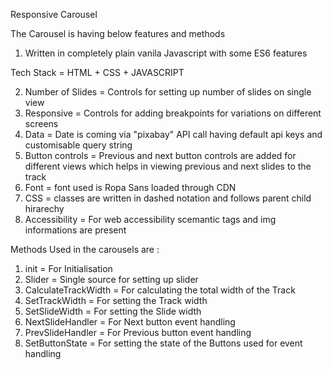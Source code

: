 Responsive Carousel


The Carousel is having below features and methods 

1. Written in completely plain vanila Javascript with some ES6 features 

  Tech Stack =  HTML + CSS + JAVASCRIPT 

2. Number of Slides = Controls for setting up number of slides on single view
3. Responsive = Controls for adding breakpoints for variations on different screens
4. Data = Date is coming via "pixabay" API call having default api keys and customisable query string
5. Button controls = Previous and next button controls are added for different views which helps in viewing previous and next slides to the track
6. Font = font used is Ropa Sans loaded through CDN
7. CSS = classes are written in dashed notation and follows parent child hirarechy
8. Accessibility = For web accessibility scemantic tags and img informations are present 

Methods Used in the carousels are :

1.  init = For Initialisation
2.  Slider = Single source for setting up slider
3.  CalculateTrackWidth = For calculating the total width of the Track
4.  SetTrackWidth = For setting the Track width
5.  SetSlideWidth = For setting the Slide width
6.  NextSlideHandler = For Next button event handling
7.  PrevSlideHandler = For Previous button event handling
8.  SetButtonState = For setting the state of the Buttons used for event handling





